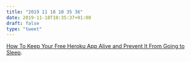```yaml
---
title: "2019 11 18 10 35 36"
date: 2019-11-18T10:35:37+01:00
draft: false
type: "tweet"
---
```

[How To Keep Your Free Heroku App Alive and Prevent It From Going to Sleep](https://medium.com/better-programming/keeping-my-heroku-app-alive-b19f3a8c3a82).
